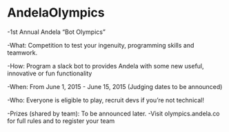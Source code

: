 # AndelaOlympics

-1st Annual Andela “Bot Olympics”

-What: Competition to test your ingenuity, programming skills and teamwork.

-How: Program a slack bot to provides Andela with some new useful, innovative or fun functionality

-When: From June 1, 2015 - June 15, 2015 (Judging dates to be announced)

-Who: Everyone is eligible to play, recruit devs if you’re not technical!

-Prizes (shared by team): To be announced later.
-Visit olympics.andela.co for full rules and to register your team

